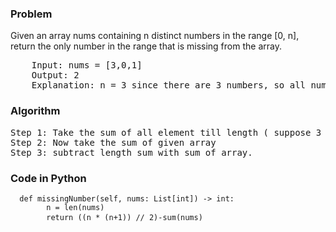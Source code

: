 <h3> Problem </h3>
Given an array nums containing n distinct numbers in the range [0, n], return the only number in the range that is missing from the array.

<pre>
    Input: nums = [3,0,1]
    Output: 2
    Explanation: n = 3 since there are 3 numbers, so all numbers are in the range [0,3]. 2 is the missing number in the range since it does not appear in nums.
</pre>

<h3> Algorithm </h3>
<pre>
Step 1: Take the sum of all element till length ( suppose 3 => 0+1+2+3 = 6 ) 
Step 2: Now take the sum of given array
Step 3: subtract length sum with sum of array.
</pre>

<h3> Code in Python </h3>

<pre><code>  def missingNumber(self, nums: List[int]) -> int:
        n = len(nums)
        return ((n * (n+1)) // 2)-sum(nums) </code> </pre>

